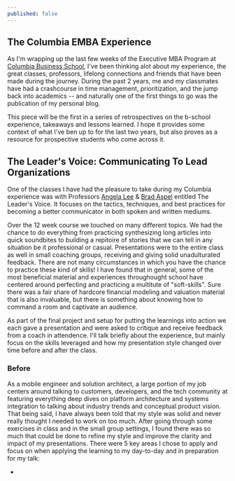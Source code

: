 ```yaml
---
published: false
---
```


## The Columbia EMBA Experience

As I'm wrapping up the last few weeks of the Executive MBA Program at [Columbia Business School](http://gsb.columbia.edu/), I've been thinking alot about my experience, the great classes, professors, lifelong connections and friends that have been made during the journey. During the past 2 years, me and my classmates have had a crashcourse in time management, prioritization, and the jump back into academics -- and naturally one of the first things to go was the publication of my personal blog. 

This piece will be the first in a series of retrospectives on the b-school experience, takeaways and lessons learned. I hope it provides some context of what I've ben up to for the last two years, but also proves as a resource for prospective students who come across it.

## The Leader's Voice: Communicating To Lead Organizations

One of the classes I have had the pleasure to take during my Columbia experience was with Professors [Angela Lee](https://www.linkedin.com/in/angela37) & [Brad Aspel](https://www.linkedin.com/pub/brad-aspel/1/119/ab2) entitled The Leader's Voice. It focuses on the tactics, techniques, and best practices for becoming a better communicator in both spoken and written mediums. 

Over the 12 week course we touched on many different topics. We had the chance to do everything from practicing synthesizing long articles into quick soundbites to building a repitoire of stories that we can tell in any situation be it professional or casual. Presentations were to the entire class as well in small coaching groups, receiving and giving solid unadulturated feedback. There are not many circumstances in which you have the chance to practice these kind of skills! I have found that in general, some of the most beneficial material and experiences throughought school have centered around perfecting and practicing a multitute of "soft-skills". Sure there was a fair share of hardcore financial modeling and valuation material that is also invaluable, but there is something about knowing how to command a room and captivate an audience.

As part of the final project and setup for putting the learnings into action we each gave a presentation and were asked to critique and receive feedback from a coach in attendence. I'll talk briefly about the experience, but mainly focus on the skills leveraged and how my presentation style changed over time before and after the class.

### Before
As a mobile engineer and solution architect, a large portion of my job centers around talking to customers, developers, and the tech community at featuring everything deep dives on platform architecture and systems integration to talking about industry trends and conceptual product vision. That being said, I have always been told that my style was solid and never really thought I needed to work on too much. After going through some exercises in class and in the small group settings, I found there was so much that could be done to refine my style and improve the clarity and impact of my presentations. There were 5 key areas I chose to apply and focus on when applying the learning to my day-to-day and in preparation for my talk: 

* 